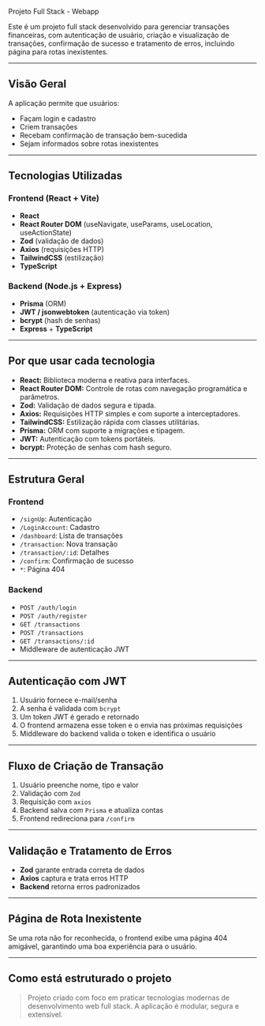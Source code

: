 Projeto Full Stack - Webapp

Este é um projeto full stack desenvolvido para gerenciar transações financeiras, com autenticação de usuário, criação e visualização de transações, confirmação de sucesso e tratamento de erros, incluindo página para rotas inexistentes.

---

## Visão Geral

A aplicação permite que usuários:

* Façam login e cadastro
* Criem transações
* Recebam confirmação de transação bem-sucedida
* Sejam informados sobre rotas inexistentes

---

## Tecnologias Utilizadas

### Frontend (React + Vite)

* **React**
* **React Router DOM** (useNavigate, useParams, useLocation, useActionState)
* **Zod** (validação de dados)
* **Axios** (requisições HTTP)
* **TailwindCSS** (estilização)
* **TypeScript**

### Backend (Node.js + Express)

* **Prisma** (ORM)
* **JWT / jsonwebtoken** (autenticação via token)
* **bcrypt** (hash de senhas)
* **Express** + **TypeScript**

---

## Por que usar cada tecnologia

* **React:** Biblioteca moderna e reativa para interfaces.
* **React Router DOM:** Controle de rotas com navegação programática e parâmetros.
* **Zod:** Validação de dados segura e tipada.
* **Axios:** Requisições HTTP simples e com suporte a interceptadores.
* **TailwindCSS:** Estilização rápida com classes utilitárias.
* **Prisma:** ORM com suporte a migrações e tipagem.
* **JWT:** Autenticação com tokens portáteis.
* **bcrypt:** Proteção de senhas com hash seguro.

---

## Estrutura Geral

### Frontend

* `/signUp`: Autenticação
* `/LoginAccount`: Cadastro
* `/dashboard`: Lista de transações
* `/transaction`: Nova transação
* `/transaction/:id`: Detalhes
* `/confirm`: Confirmação de sucesso
* `*`: Página 404

### Backend

* `POST /auth/login`
* `POST /auth/register`
* `GET /transactions`
* `POST /transactions`
* `GET /transactions/:id`
* Middleware de autenticação JWT

---

## Autenticação com JWT

1. Usuário fornece e-mail/senha
2. A senha é validada com `bcrypt`
3. Um token JWT é gerado e retornado
4. O frontend armazena esse token e o envia nas próximas requisições
5. Middleware do backend valida o token e identifica o usuário

---

## Fluxo de Criação de Transação

1. Usuário preenche nome, tipo e valor
2. Validação com `Zod`
3. Requisição com `axios`
4. Backend salva com `Prisma` e atualiza contas
5. Frontend redireciona para `/confirm`

---

## Validação e Tratamento de Erros

* **Zod** garante entrada correta de dados
* **Axios** captura e trata erros HTTP
* **Backend** retorna erros padronizados

---

## Página de Rota Inexistente

Se uma rota não for reconhecida, o frontend exibe uma página 404 amigável, garantindo uma boa experiência para o usuário.

---

## Como está estruturado o projeto

> Projeto criado com foco em praticar tecnologias modernas de desenvolvimento web full stack. A aplicação é modular, segura e extensível.
